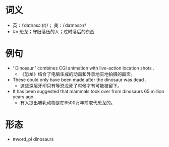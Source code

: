 # 词义
- 英：/ˈdaɪnəsɔː(r)/； 美：/ˈdaɪnəsɔːr/
- #n 恐龙；守旧落伍的人；过时落后的东西
# 例句
- ‘ Dinosaur ’ combines CGI animation with live-action location shots .
	- 《恐龙》结合了电脑生成的动画和外景地实地拍摄的画面。
- These could only have been made after the dinosaur was dead .
	- 这些深层牙印只有等恐龙死了时候才有可能被留下。
- It has been suggested that mammals took over from dinosaurs 65 million years ago .
	- 有人提出哺乳动物是在6500万年前取代恐龙的。
# 形态
- #word_pl dinosaurs
